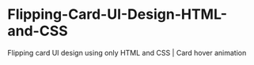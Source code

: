 # Flipping-Card-UI-Design-HTML-and-CSS
Flipping card UI design using only HTML and CSS | Card hover animation
